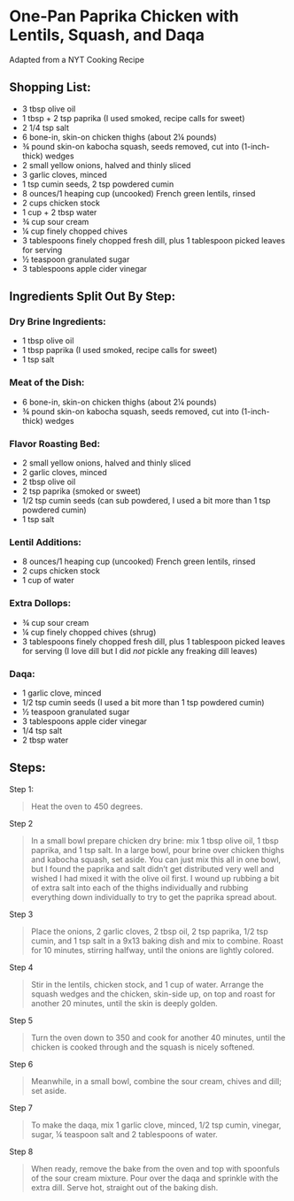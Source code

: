 # One-Pan Paprika Chicken with Lentils, Squash, and Daqa

Adapted from a NYT Cooking Recipe

## Shopping List:
- 3 tbsp olive oil
- 1 tbsp + 2 tsp paprika (I used smoked, recipe calls for sweet)
- 2 1/4 tsp salt
- 6 bone-in, skin-on chicken thighs (about 2¼ pounds)
- ¾ pound skin-on kabocha squash, seeds removed, cut into (1-inch-thick) wedges
- 2 small yellow onions, halved and thinly sliced
- 3 garlic cloves, minced
- 1 tsp cumin seeds, 2 tsp powdered cumin
- 8 ounces/1 heaping cup (uncooked) French green lentils, rinsed
- 2 cups chicken stock
- 1 cup + 2 tbsp water
- ¾ cup sour cream
- ¼ cup finely chopped chives
- 3 tablespoons finely chopped fresh dill, plus 1 tablespoon picked leaves for serving
- ½ teaspoon granulated sugar
- 3 tablespoons apple cider vinegar

## Ingredients Split Out By Step:

### Dry Brine Ingredients:
- 1 tbsp olive oil
- 1 tbsp paprika (I used smoked, recipe calls for sweet)
- 1 tsp salt

### Meat of the Dish:
- 6 bone-in, skin-on chicken thighs (about 2¼ pounds)
- ¾ pound skin-on kabocha squash, seeds removed, cut into (1-inch-thick) wedges

### Flavor Roasting Bed:
- 2 small yellow onions, halved and thinly sliced
- 2 garlic cloves, minced
- 2 tbsp olive oil
- 2 tsp paprika (smoked or sweet)
- 1/2 tsp cumin seeds (can sub powdered, I used a bit more than 1 tsp powdered cumin)
- 1 tsp salt

### Lentil Additions:
- 8 ounces/1 heaping cup (uncooked) French green lentils, rinsed
- 2 cups chicken stock
- 1 cup of water

### Extra Dollops:
- ¾ cup sour cream
- ¼ cup finely chopped chives (shrug)
- 3 tablespoons finely chopped fresh dill, plus 1 tablespoon picked leaves for serving (I love dill but I did *not* pickle any freaking dill leaves)

### Daqa:
- 1 garlic clove, minced
- 1/2 tsp cumin seeds (I used a bit more than 1 tsp powdered cumin)
- ½ teaspoon granulated sugar
- 3 tablespoons apple cider vinegar
- 1/4 tsp salt
- 2 tbsp water

## Steps:

Step 1:
> Heat the oven to 450 degrees. 

Step 2
> In a small bowl prepare chicken dry brine: mix 1 tbsp olive oil, 1 tbsp paprika, and 1 tsp salt. In a large bowl, pour brine over chicken thighs and kabocha squash, set aside. You can just mix this all in one bowl, but I found the paprika and salt didn’t get distributed very well and wished I had mixed it with the olive oil first. I wound up rubbing a bit of extra salt into each of the thighs individually and rubbing everything down individually to try to get the paprika spread about. 

Step 3
> Place the onions, 2 garlic cloves, 2 tbsp oil, 2 tsp paprika, 1/2 tsp cumin, and 1 tsp salt in a 9x13 baking dish and mix to combine. Roast for 10 minutes, stirring halfway, until the onions are lightly colored. 

Step 4
> Stir in the lentils, chicken stock, and 1 cup of water. Arrange the squash wedges and the chicken, skin-side up, on top and roast for another 20 minutes, until the skin is deeply golden. 

Step 5
> Turn the oven down to 350 and cook for another 40 minutes, until the chicken is cooked through and the squash is nicely softened.

Step 6
> Meanwhile, in a small bowl, combine the sour cream, chives and dill; set aside.

Step 7
> To make the daqa, mix 1 garlic clove, minced, 1/2 tsp cumin, vinegar, sugar, ¼ teaspoon salt and 2 tablespoons of water.

Step 8
> When ready, remove the bake from the oven and top with spoonfuls of the sour cream mixture. Pour over the daqa and sprinkle with the extra dill. Serve hot, straight out of the baking dish.